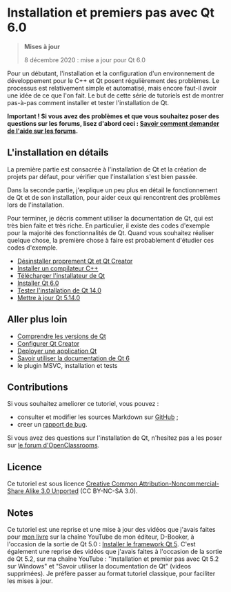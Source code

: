 
# Installation et premiers pas avec Qt 6.0

> **Mises à jour**
>
> 8 décembre 2020 : mise a jour pour Qt 6.0

Pour un débutant, l'installation et la configuration d'un environnement de développement pour le C++ et Qt posent 
régulièrement des problèmes. Le processus est relativement simple et automatisé, mais encore faut-il avoir une 
idée de ce que l'on fait. Le but de cette série de tutoriels est de montrer pas-à-pas comment installer et tester 
l'installation de Qt.

**Important ! Si vous avez des problèmes et que vous souhaitez poser des questions sur les forums, lisez d'abord 
ceci : [Savoir comment demander de l'aide sur les forums](help.md).**

## L'installation en détails

La première partie est consacrée à l'installation de Qt et la création de projets par défaut, pour vérifier
que l'installation s'est bien passée.

Dans la seconde partie, j'explique un peu plus en détail le fonctionnement de Qt et de son installation, pour 
aider ceux qui rencontrent des problèmes lors de l'installation.

Pour terminer, je décris comment utiliser la documentation de Qt, qui est très bien faite et très riche. En 
particulier, il existe des codes d'exemple pour la majorité des fonctionnalités de Qt. Quand vous souhaitez 
réaliser quelque chose, la première chose à faire est probablement d'étudier ces codes d'exemple.

- [Désinstaller proprement Qt et Qt Creator](uninstall.md)
- [Installer un compilateur C++](compiler.md)
- [Télécharger l'installateur de Qt](download.md)
- [Installer Qt 6.0](install.md)
- [Tester l'installation de Qt 14.0](test.md)
- [Mettre à jour Qt 5.14.0](update.md)

## Aller plus loin

- [Comprendre les versions de Qt](version.md)
- [Configurer Qt Creator](config.md)
- [Deployer une application Qt](deploy.md)
- [Savoir utiliser la documentation de Qt 6](documentation.md)
- le plugin MSVC, installation et tests

## Contributions

Si vous souhaitez ameliorer ce tutoriel, vous pouvez :

- consulter et modifier les sources Markdown sur [GitHub](https://github.com/GuillaumeBelz/guillaumebelz.github.io/tree/master/qtinstall) ;
- creer un [rapport de bug](https://github.com/GuillaumeBelz/guillaumebelz.github.io/issues/new).

Si vous avez des questions sur l'installation de Qt, n'hesitez pas a les poser sur 
[le forum d'OpenClassrooms](https://openclassrooms.com/forum/categorie/langage-c-1).

## Licence

Ce tutoriel est sous licence [Creative Common Attribution-Noncommercial-Share Alike 3.0 Unported](https://creativecommons.org/licenses/by-nc-sa/3.0/) (CC BY-NC-SA 3.0).

## Notes

Ce tutoriel est une reprise et une mise à jour des vidéos que j'avais faites pour 
[mon livre](http://www.d-booker.fr/110-qt-5-les-essentiels.html) sur la chaîne YouTube 
de mon éditeur, D-Booker, à l'occasion de la sortie de Qt 5.0 :
[Installer le framework Qt 5](https://www.youtube.com/watch?v=rYU4ONnyChc&list=PLJ0RWFYCJZYF1pxD5FlAFqQVYkmebeTUY). C'est également 
une reprise des vidéos que j'avais faites à l'occasion de la sortie de Qt 5.2, sur ma chaîne YouTube : 
"Installation et premier pas avec Qt 5.2 sur Windows" et "Savoir utiliser la documentation de Qt" (videos supprimées). Je préfère 
passer au format tutoriel classique, pour faciliter les mises à jour.
